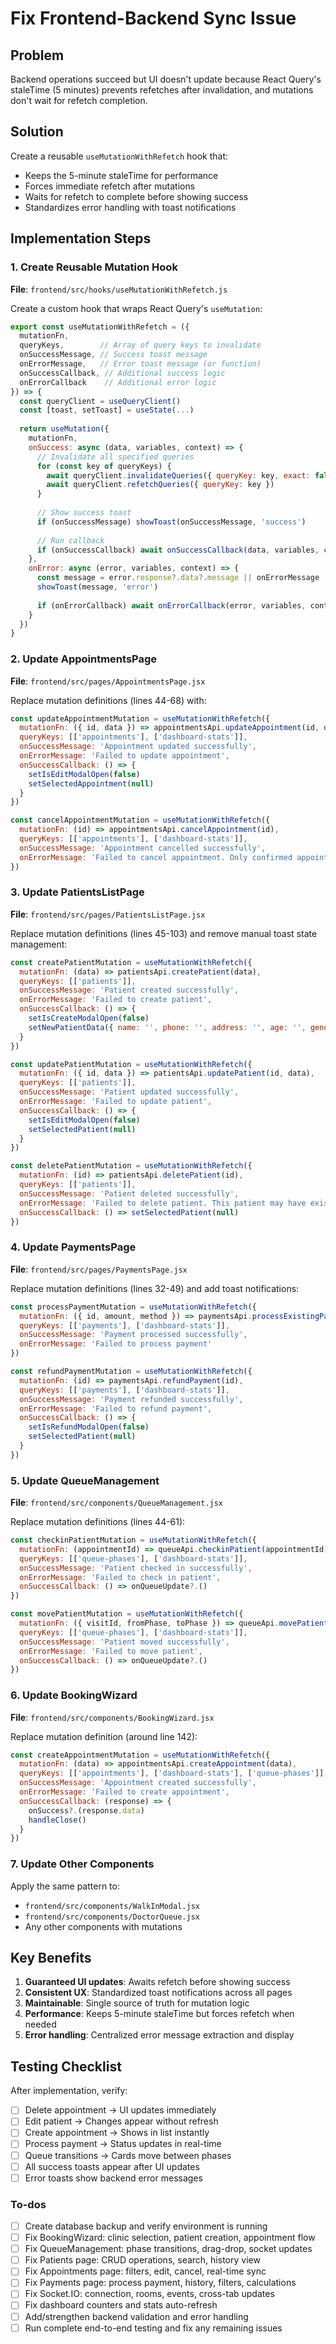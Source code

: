 <!-- b19f04b6-ab48-405b-ad3d-ea49a64d1354 f23a2f27-b341-49f2-bae1-a46be69dd2df -->
# Fix Frontend-Backend Sync Issue

## Problem

Backend operations succeed but UI doesn't update because React Query's staleTime (5 minutes) prevents refetches after invalidation, and mutations don't wait for refetch completion.

## Solution

Create a reusable `useMutationWithRefetch` hook that:

- Keeps the 5-minute staleTime for performance
- Forces immediate refetch after mutations
- Waits for refetch to complete before showing success
- Standardizes error handling with toast notifications

## Implementation Steps

### 1. Create Reusable Mutation Hook

**File**: `frontend/src/hooks/useMutationWithRefetch.js`

Create a custom hook that wraps React Query's `useMutation`:

```javascript
export const useMutationWithRefetch = ({
  mutationFn,
  queryKeys,        // Array of query keys to invalidate
  onSuccessMessage, // Success toast message
  onErrorMessage,   // Error toast message (or function)
  onSuccessCallback, // Additional success logic
  onErrorCallback    // Additional error logic
}) => {
  const queryClient = useQueryClient()
  const [toast, setToast] = useState(...)
  
  return useMutation({
    mutationFn,
    onSuccess: async (data, variables, context) => {
      // Invalidate all specified queries
      for (const key of queryKeys) {
        await queryClient.invalidateQueries({ queryKey: key, exact: false })
        await queryClient.refetchQueries({ queryKey: key })
      }
      
      // Show success toast
      if (onSuccessMessage) showToast(onSuccessMessage, 'success')
      
      // Run callback
      if (onSuccessCallback) await onSuccessCallback(data, variables, context)
    },
    onError: async (error, variables, context) => {
      const message = error.response?.data?.message || onErrorMessage
      showToast(message, 'error')
      
      if (onErrorCallback) await onErrorCallback(error, variables, context)
    }
  })
}
```

### 2. Update AppointmentsPage

**File**: `frontend/src/pages/AppointmentsPage.jsx`

Replace mutation definitions (lines 44-68) with:

```javascript
const updateAppointmentMutation = useMutationWithRefetch({
  mutationFn: ({ id, data }) => appointmentsApi.updateAppointment(id, data),
  queryKeys: [['appointments'], ['dashboard-stats']],
  onSuccessMessage: 'Appointment updated successfully',
  onErrorMessage: 'Failed to update appointment',
  onSuccessCallback: () => {
    setIsEditModalOpen(false)
    setSelectedAppointment(null)
  }
})

const cancelAppointmentMutation = useMutationWithRefetch({
  mutationFn: (id) => appointmentsApi.cancelAppointment(id),
  queryKeys: [['appointments'], ['dashboard-stats']],
  onSuccessMessage: 'Appointment cancelled successfully',
  onErrorMessage: 'Failed to cancel appointment. Only confirmed appointments can be cancelled.'
})
```

### 3. Update PatientsListPage

**File**: `frontend/src/pages/PatientsListPage.jsx`

Replace mutation definitions (lines 45-103) and remove manual toast state management:

```javascript
const createPatientMutation = useMutationWithRefetch({
  mutationFn: (data) => patientsApi.createPatient(data),
  queryKeys: [['patients']],
  onSuccessMessage: 'Patient created successfully',
  onErrorMessage: 'Failed to create patient',
  onSuccessCallback: () => {
    setIsCreateModalOpen(false)
    setNewPatientData({ name: '', phone: '', address: '', age: '', gender: 'male', medical_history: '' })
  }
})

const updatePatientMutation = useMutationWithRefetch({
  mutationFn: ({ id, data }) => patientsApi.updatePatient(id, data),
  queryKeys: [['patients']],
  onSuccessMessage: 'Patient updated successfully',
  onErrorMessage: 'Failed to update patient',
  onSuccessCallback: () => {
    setIsEditModalOpen(false)
    setSelectedPatient(null)
  }
})

const deletePatientMutation = useMutationWithRefetch({
  mutationFn: (id) => patientsApi.deletePatient(id),
  queryKeys: [['patients']],
  onSuccessMessage: 'Patient deleted successfully',
  onErrorMessage: 'Failed to delete patient. This patient may have existing appointments or visits.',
  onSuccessCallback: () => setSelectedPatient(null)
})
```

### 4. Update PaymentsPage

**File**: `frontend/src/pages/PaymentsPage.jsx`

Replace mutation definitions (lines 32-49) and add toast notifications:

```javascript
const processPaymentMutation = useMutationWithRefetch({
  mutationFn: ({ id, amount, method }) => paymentsApi.processExistingPayment(id, { amount_paid: amount, payment_method: method }),
  queryKeys: [['payments'], ['dashboard-stats']],
  onSuccessMessage: 'Payment processed successfully',
  onErrorMessage: 'Failed to process payment'
})

const refundPaymentMutation = useMutationWithRefetch({
  mutationFn: (id) => paymentsApi.refundPayment(id),
  queryKeys: [['payments'], ['dashboard-stats']],
  onSuccessMessage: 'Payment refunded successfully',
  onErrorMessage: 'Failed to refund payment',
  onSuccessCallback: () => {
    setIsRefundModalOpen(false)
    setSelectedPatient(null)
  }
})
```

### 5. Update QueueManagement

**File**: `frontend/src/components/QueueManagement.jsx`

Replace mutation definitions (lines 44-61):

```javascript
const checkinPatientMutation = useMutationWithRefetch({
  mutationFn: (appointmentId) => queueApi.checkinPatient(appointmentId),
  queryKeys: [['queue-phases'], ['dashboard-stats']],
  onSuccessMessage: 'Patient checked in successfully',
  onErrorMessage: 'Failed to check in patient',
  onSuccessCallback: () => onQueueUpdate?.()
})

const movePatientMutation = useMutationWithRefetch({
  mutationFn: ({ visitId, fromPhase, toPhase }) => queueApi.movePatientPhase(visitId, fromPhase, toPhase),
  queryKeys: [['queue-phases'], ['dashboard-stats']],
  onSuccessMessage: 'Patient moved successfully',
  onErrorMessage: 'Failed to move patient',
  onSuccessCallback: () => onQueueUpdate?.()
})
```

### 6. Update BookingWizard

**File**: `frontend/src/components/BookingWizard.jsx`

Replace mutation definition (around line 142):

```javascript
const createAppointmentMutation = useMutationWithRefetch({
  mutationFn: (data) => appointmentsApi.createAppointment(data),
  queryKeys: [['appointments'], ['dashboard-stats'], ['queue-phases']],
  onSuccessMessage: 'Appointment created successfully',
  onErrorMessage: 'Failed to create appointment',
  onSuccessCallback: (response) => {
    onSuccess?.(response.data)
    handleClose()
  }
})
```

### 7. Update Other Components

Apply the same pattern to:

- `frontend/src/components/WalkInModal.jsx`
- `frontend/src/components/DoctorQueue.jsx`
- Any other components with mutations

## Key Benefits

1. **Guaranteed UI updates**: Awaits refetch before showing success
2. **Consistent UX**: Standardized toast notifications across all pages
3. **Maintainable**: Single source of truth for mutation logic
4. **Performance**: Keeps 5-minute staleTime but forces refetch when needed
5. **Error handling**: Centralized error message extraction and display

## Testing Checklist

After implementation, verify:

- [ ] Delete appointment → UI updates immediately
- [ ] Edit patient → Changes appear without refresh
- [ ] Create appointment → Shows in list instantly
- [ ] Process payment → Status updates in real-time
- [ ] Queue transitions → Cards move between phases
- [ ] All success toasts appear after UI updates
- [ ] Error toasts show backend error messages

### To-dos

- [ ] Create database backup and verify environment is running
- [ ] Fix BookingWizard: clinic selection, patient creation, appointment flow
- [ ] Fix QueueManagement: phase transitions, drag-drop, socket updates
- [ ] Fix Patients page: CRUD operations, search, history view
- [ ] Fix Appointments page: filters, edit, cancel, real-time sync
- [ ] Fix Payments page: process payment, history, filters, calculations
- [ ] Fix Socket.IO: connection, rooms, events, cross-tab updates
- [ ] Fix dashboard counters and stats auto-refresh
- [ ] Add/strengthen backend validation and error handling
- [ ] Run complete end-to-end testing and fix any remaining issues